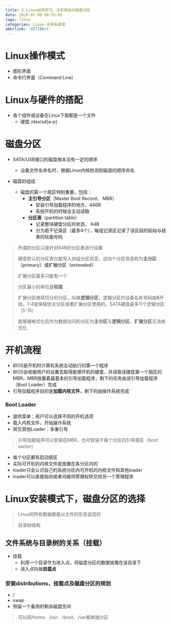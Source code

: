```yaml
---
title: 2.Linux如何学习、主机规划与磁盘分区
date: 2020-07-08 08:53:05
tags: linux
categories: Linux-鸟哥私房菜
abbrlink: '927108rt'
---
```


# Linux操作模式
	
* 图形界面
* 命令行界面（Command Line）

# Linux与硬件的搭配

* 各个组件或设备在Linux下面都是一个文件
	* 硬盘 /dev/sd[a-p]

# 磁盘分区

* SATA/USB接口的磁盘根本没有一定的顺序
	* 设备文件名命名时，根据Linux内核检测到磁盘的顺序命名

* 磁盘的组成
	* 磁盘的第一个扇区特别重要，包括：
		* **主引导分区**（Master Boot Record， MBR）
			* 安装引导加载程序的地方，446B
			* 系统开机的时候会主动读取
		* **分区表**（partition table）
			* 记录整块硬盘分区的状态， 64B
			* 分为若干记录区（最多4个），每组记录区记录了该区段的起始与结束的柱面号码

> 所谓的分区只是针对64B的分区表进行设置
> 
> 硬盘默认的分区表仅能写入四组分区信息，这四个分区信息称为**主分区（primary）**或**扩展分区（extended）**
> 
> 扩展分区最多只能有一个
> 
> 分区最小的单位是**柱面**
> 
> 扩展分区继续切分的分区，叫做**逻辑分区**，逻辑分区的设备名称号码由**5**开始，1-4是保留给主分区或者扩展分区使用的，SATA硬盘最多11个逻辑分区（5-15）
> 
> 能够被格式化后作为数据访问的分区为**主分区**与**逻辑分区**，**扩展分区**无法格式化

# 开机流程

* BIOS是开机时计算机系统主动执行的第一个程序
* BIOS会依据用户的设置去取得能够开机的硬盘，并读取该硬盘第一个扇区的MBR，MBR放置着最基本的引导加载程序，剩下的任务由该引导加载程序（Boot Loader）完成
* 引导加载程序目的是**加载内核文件**，剩下的由操作系统完成

### Boot Loader

* 提供菜单：用户可以选择不同的开机选项
* 载入内核文件，开始操作系统
* 转交其他Loader：多重引导

> 引导加载程序可以安装在MBR，也可安装于每个分区的引导扇区（boot sector）

* 每个分区都有启动扇区
* 实际可开机的内核文件是放置在各分区内的
* loader只会认识自己的系统分区内可开机的内核文件和其他loader
* loader可以直接指向或者间接将管理权转交给另一个管理程序

# Linux安装模式下，磁盘分区的选择

> Linux的所有数据都是以文件的形态呈现的
> 
> 目录树结构

## 文件系统与目录树的关系（挂载）

* 挂载
	* 利用一个目录作为进入点，将磁盘分区的数据放置在该目录下
	* 进入点叫做**挂载点**
	
### 安装distributions，挂载点及磁盘分区的规划

* /
* swap
* 预留一个备用的剩余磁盘空间
> 可以把/home、/usr、/boot、/var都单独分区

